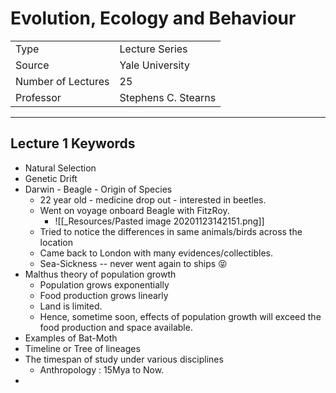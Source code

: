 # Evolution, Ecology and Behaviour

|                    |                     |
| ------------------ | ------------------- |
| Type               | Lecture Series      |
| Source             | Yale University     |
| Number of Lectures | 25                  |
| Professor          | Stephens C. Stearns |

***

## Lecture 1 Keywords
* Natural Selection 
* Genetic Drift
* Darwin - Beagle - Origin of Species
	* 22 year old - medicine drop out - interested in beetles.
	* Went on voyage onboard Beagle with FitzRoy.
		* ![[_Resources/Pasted image 20201123142151.png]]
	* Tried to notice the differences in same animals/birds across the location
	* Came back to London with many evidences/collectibles.
	* Sea-Sickness -- never went again to ships 😝
* Malthus theory of population growth
	* Population grows exponentially
	* Food production grows linearly
	* Land is limited.
	* Hence, sometime soon, effects of population growth will exceed the food production and space available.
* Examples of Bat-Moth
* Timeline or Tree of lineages
* The timespan of study under various disciplines
	* Anthropology : 15Mya to Now.
* 